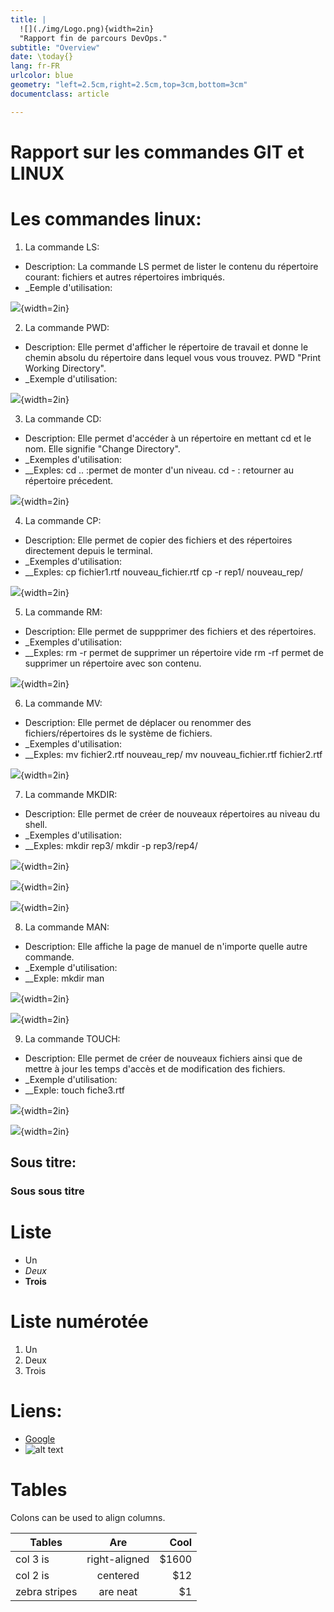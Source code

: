 ```yaml
---
title: |
  ![](./img/Logo.png){width=2in}  
  "Rapport fin de parcours DevOps."
subtitle: "Overview"
date: \today{}
lang: fr-FR
urlcolor: blue
geometry: "left=2.5cm,right=2.5cm,top=3cm,bottom=3cm"
documentclass: article

---
```

# Rapport sur les commandes GIT et LINUX


# Les commandes linux:
1. La commande LS:
- Description:
La commande LS permet de lister le contenu du répertoire courant: fichiers et autres répertoires imbriqués.
- _Eemple d'utilisation:

![](./img/commande_LS.png){width=2in}

2. La commande PWD:
- Description: 
Elle permet d'afficher le répertoire de travail et donne le chemin absolu du répertoire dans lequel vous vous trouvez.
PWD "Print Working Directory". 
- _Exemple d'utilisation:

![](./img/commande_PWD.png){width=2in}

3. La commande CD:
- Description: 
Elle permet d'accéder à un répertoire en mettant cd et le nom.
Elle signifie "Change Directory". 
- _Exemples d'utilisation:
- __Exples:
cd .. :permet de monter d'un niveau.
cd - : retourner au répertoire précedent.

![](./img/commande_CD.png){width=2in}

4. La commande CP:
- Description: 
Elle permet de copier des fichiers et des répertoires directement depuis le terminal. 
- _Exemples d'utilisation:
- __Exples:
cp fichier1.rtf nouveau_fichier.rtf 
cp -r rep1/ nouveau_rep/

![](./img/commande_CP.png){width=2in}

5. La commande RM:
- Description: 
Elle permet de suppprimer des fichiers et des répertoires. 
- _Exemples d'utilisation:
- __Exples:
rm -r permet de supprimer un répertoire vide
rm -rf permet de supprimer un répertoire avec son contenu.

![](./img/commande_RM.png){width=2in}

6. La commande MV:
- Description: 
Elle permet de déplacer ou renommer des fichiers/répertoires ds le système de fichiers. 
- _Exemples d'utilisation:
- __Exples:
mv fichier2.rtf nouveau_rep/
mv nouveau_fichier.rtf fichier2.rtf

![](./img/commande_MV.png){width=2in}

7. La commande MKDIR:
- Description: 
Elle permet de créer de nouveaux répertoires au niveau du shell. 
- _Exemples d'utilisation:
- __Exples:
mkdir rep3/
mkdir -p rep3/rep4/

![](./img/commande_MKDIR.png){width=2in}

![](./img/Illustration1_MKDIR.png){width=2in}

![](./img/Illustration2_MKDIR.png){width=2in}

8. La commande MAN:
- Description: 
Elle affiche la page de manuel de n'importe quelle autre commande. 
- _Exemple d'utilisation:
- __Exple:
mkdir man

![](./img/commande_MAN.png){width=2in}

![](./img/Illustration_MAN.png){width=2in}

9. La commande TOUCH:
- Description: 
Elle permet de créer de nouveaux fichiers ainsi que de mettre à jour les temps d'accès et de modification des fichiers. 
- _Exemple d'utilisation:
- __Exple:
touch fiche3.rtf

![](./img/commande_TOUCH.png){width=2in}

![](./img/Illustration_TOUCH.png){width=2in}





## Sous titre:
### Sous sous titre

# Liste

- Un
- _Deux_
- __Trois__

# Liste numérotée

1. Un
2. Deux
3. Trois

# Liens:

- [Google](https://www.google.com)
- ![alt text](https://github.com/adam-p/markdown-here/raw/master/src/common/images/icon48.png "Logo Title Text 1")

# Tables

Colons can be used to align columns.

| Tables        | Are           | Cool  |
| ------------- |:-------------:| -----:|
| col 3 is      | right-aligned | $1600 |
| col 2 is      | centered      |   $12 |
| zebra stripes | are neat      |    $1 |









